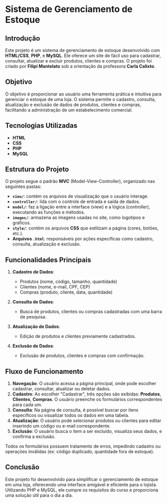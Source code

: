 # Sistema de Gerenciamento de Estoque

## Introdução
Este projeto é um sistema de gerenciamento de estoque desenvolvido com **HTML/CSS**, **PHP**, e **MySQL**. Ele oferece um site de fácil uso para cadastrar, consultar, atualizar e excluir produtos, clientes e compras. O projeto foi criado por **Filipi Mantelato** sob a orientação da professora **Carla Calixto**.

## Objetivo
O objetivo é proporcionar ao usuário uma ferramenta prática e intuitiva para gerenciar o estoque de uma loja. O sistema permite o cadastro, consulta, atualização e exclusão de dados de produtos, clientes e compras, facilitando a administração de um estabelecimento comercial.

## Tecnologias Utilizadas
- **HTML**
- **CSS**
- **PHP**
- **MySQL**

## Estrutura do Projeto
O projeto segue o padrão **MVC** (Model-View-Controller), organizado nas seguintes pastas:

- **`view/`**: contém os arquivos de visualização que o usuário interage.
- **`controller/`**: lida com o controle de entrada e saída de dados.
- **`model/`**: faz a ligação entre a interface (view) e a lógica (controller), executando as funções e métodos.
- **`images/`**: armazena as imagens usadas no site, como logotipos e gráficos.
- **`style/`**: contém os arquivos **CSS** que estilizam a página (cores, botões, etc.).
- **Arquivos `.html`**: responsáveis por ações específicas como cadastro, consulta, atualização e exclusão.

## Funcionalidades Principais

1. **Cadastro de Dados**:  
   - Produtos (nome, código, tamanho, quantidade)
   - Clientes (nome, e-mail, CPF, CEP)
   - Compras (produto, cliente, data, quantidade)

2. **Consulta de Dados**:  
   - Busca de produtos, clientes ou compras cadastradas com uma barra de pesquisa.

3. **Atualização de Dados**:  
   - Edição de produtos e clientes previamente cadastrados.

4. **Exclusão de Dados**:  
   - Exclusão de produtos, clientes e compras com confirmação.

## Fluxo de Funcionamento

1. **Navegação**: O usuário acessa a página principal, onde pode escolher cadastrar, consultar, atualizar ou deletar dados.
2. **Cadastro**: Ao escolher "Cadastrar", três opções são exibidas: **Produtos**, **Clientes**, **Compras**. O usuário preenche os formulários correspondentes para cada um.
3. **Consulta**: Na página de consulta, é possível buscar por itens específicos ou visualizar todos os dados em uma tabela.
4. **Atualização**: O usuário pode selecionar produtos ou clientes para editar inserindo um código ou e-mail correspondente.
5. **Exclusão**: O usuário busca o item a ser excluído, visualiza seus dados, e confirma a exclusão.

Todos os formulários possuem tratamento de erros, impedindo cadastro ou operações inválidas (ex: código duplicado, quantidade fora de estoque).

## Conclusão
Este projeto foi desenvolvido para simplificar o gerenciamento de estoque em uma loja, oferecendo uma interface amigável e eficiente para o lojista. Utilizando PHP e MySQL, ele cumpre os requisitos do curso e proporciona uma solução útil para o dia a dia.


